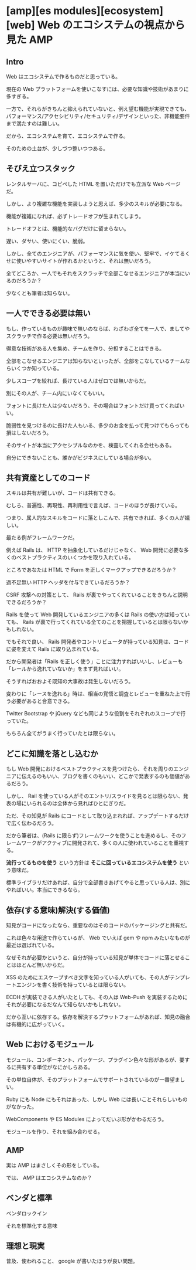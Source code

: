 # [amp][es modules][ecosystem][web] Web のエコシステムの視点から見た AMP

## Intro

Web はエコシステムで作るものだと思っている。

現在の Web プラットフォームを使いこなすには、必要な知識や技術があまりに多すぎる。

一方で、それらがきちんと抑えられていないと、例え望む機能が実現できても、パフォーマンス/アクセシビリティ/セキュリティ/デザインといった、非機能要件まで満たすのは難しい。

だから、エコシステムを育て、エコシステムで作る。

そのための土台が、少しづつ整いつつある。


## そびえ立つスタック

レンタルサーバに、コピペした HTML を置いただけでも立派な Web ページだ。

しかし、より複雑な機能を実装しようと思えば、多少のスキルが必要になる。

機能が複雑になれば、必ずトレードオフが生まれてしまう。

トレードオフとは、機能的なバグだけに留まらない。

遅い、ダサい、使いにくい、脆弱。

しかし、全てのエンジニアが、パフォーマンスに気を使い、堅牢で、イケてるくせに使いやすいサイトが作れるかというと、それは無いだろう。

全てどころか、一人でもそれをスクラッチで全部こなせるエンジニアが本当にいるのだろうか？

少なくとも筆者は知らない。


## 一人でできる必要は無い

もし、作っているものが趣味で無いのならば、わざわざ全てを一人で、ましてやスクラッチで作る必要は無いだろう。

得意な技術がある人を集め、チームを作り、分担することはできる。

全部をこなせるエンジニアは知らないといったが、全部をこなしているチームならいくつか知っている。

少しスコープを絞れば、長けている人はゼロでは無いからだ。

別にその人が、チーム内にいなくてもいい。

フォントに長けた人は少ないだろう、その場合はフォントだけ買ってくればいい。

脆弱性を見つけるのに長けた人もいる、多少のお金を払って見つけてもらっても損はしないだろう。

そのサイトが本当にアクセシブルなのかを、検査してくれる会社もある。

自分にできないことも、誰かがビジネスにしている場合が多い。　


## 共有資産としてのコード

スキルは共有が難しいが、コードは共有できる。

むしろ、普遍性、再現性、再利用性で言えば、コードのほうが長けている。

つまり、属人的なスキルをコードに落としこんで、共有できれば、多くの人が嬉しい。

最たる例がフレームワークだ。

例えば Rails は、 HTTP を抽象化しているだけじゃなく、 Web 開発に必要な多くのベストプラクティスのいくつかを取り入れている。

ところであなたは HTML で Form を正しくマークアップできるだろうか？

過不足無い HTTP ヘッダを付与できているだろうか？

CSRF 攻撃への対策として、 Rails が裏でやってくれていることをきちんと説明できるだろうか？

Rails を使って Web 開発しているエンジニアの多くは Rails の使い方は知っていても、 Rails が裏で行ってくれている全てのことを把握しているとは限らないかもしれない。

でもそれで良い、 Rails 開発者やコントリビュータが持っている知見は、コードに姿を変えて Rails に取り込まれている。

だから開発者は「Rails を正しく使う」ことに注力すればいいし、レビューも「レールから逸れていないか」をまず見ればいい。

そうすればおおよそ既知の大事故は発生しないだろう。

変わりに「レースを逸れる」時は、相当の覚悟と調査とレビューを重ねた上で行う必要があると合意できる。

Twitter Bootstrap や jQuery なども同じような役割をそれぞれのスコープで行っていた。

もちろん全てがうまく行っていたとは限らない。


## どこに知識を落とし込むか

もし Web 開発におけるベストプラクティスを見つけたら、それを周りのエンジニアに伝えるのもいい、ブログを書くのもいい、どこかで発表するのも価値があるだろう。

しかし、 Rail を使っている人がそのエントリ/スライドを見るとは限らない、発表の場にいられるのは全体から見ればひとにぎりだ。

ただ、その知見が Rails にコードとして取り込まれれば、アップデートするだけで広く伝わるだろう。

だから筆者は、(Rails に限らず)フレームワークを使うことを進めるし、そのフレームワークがアクティブに開発されて、多くの人に使われていることを重視する。

**流行ってるものを使う** という方針は **そこに回っているエコシステムを使う** という意味だ。

標準ライブラリだけあれば、自分で全部書きあげてやると思っている人は、別にやればいい。本当にできるなら。


## 依存(する意味)解決(する価値)

知見がコードになったなら、重要なのはそのコードのパッケージングと共有だ。

これは色々な用途で作らているが、 Web でいえば gem や npm みたいなものが最近は選ばれている。

なぜそれが必要かというと、自分が持っている知見が単体でコードに落とせることはほとんど無いからだ。

XSS のためにエスケープすべき文字を知っている人がいても、その人がテンプレートエンジンを書く技術を持っているとは限らない。

ECDH が実装できる人がいたとしても、その人は Web-Push を実装するためにそれが必要になるだなんて知らないかもしれない。

だから互いに依存する。依存を解決するプラットフォームがあれば、知見の融合は有機的に広がっていく。


## Web におけるモジュール

モジュール、コンポーネント、パッケージ、プラグイン色々な形があるが、要するに共有する単位がなにかしらある。

その単位自体が、そのプラットフォームでサポートされているのが一番望ましい。

Ruby にも Node にもそれはあった、しかし Web には長いことそれらしいものがなかった。

WebComponents や ES Modules によってだいぶ形がかわるだろう。

モジュールを作り、それを組み合わせる。




## AMP

実は AMP はまさしくその形をしている。


では、 AMP はエコシステムなのか？



## ベンダと標準


ベンダロックイン

それを標準化する意味



## 理想と現実


普及、使われること、 google が書いたほうが良い問題。
